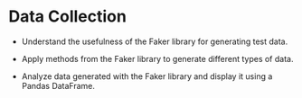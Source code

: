 # Data Collection

* Understand the usefulness of the Faker library for generating test data.

* Apply methods from the Faker library to generate different types of data.

* Analyze data generated with the Faker library and display it using a Pandas DataFrame.